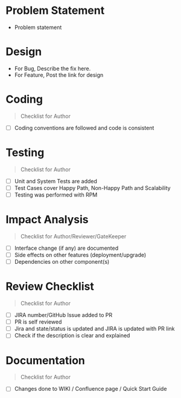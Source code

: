 # Problem Statement
-   Problem statement

# Design
-   For Bug, Describe the fix here.
-   For Feature, Post the link for design

# Coding
>   Checklist for Author
-   [ ] Coding conventions are followed and code is consistent

# Testing 
>   Checklist for Author
-   [ ] Unit and System Tests are added
-   [ ] Test Cases cover Happy Path, Non-Happy Path and Scalability
-   [ ] Testing was performed with RPM

# Impact Analysis
>   Checklist for Author/Reviewer/GateKeeper
-   [ ] Interface change (if any) are documented
-   [ ] Side effects on other features (deployment/upgrade)
-   [ ] Dependencies on other component(s)

# Review Checklist 
>   Checklist for Author
-   [ ] JIRA number/GitHub Issue added to PR
-   [ ] PR is self reviewed
-   [ ] Jira and state/status is updated and JIRA is updated with PR link
-   [ ] Check if the description is clear and explained

# Documentation
>   Checklist for Author
-   [ ] Changes done to WIKI / Confluence page / Quick Start Guide
